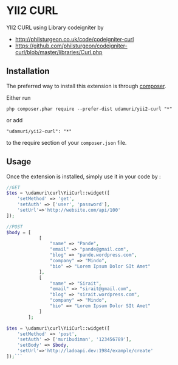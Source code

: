 YII2 CURL
=========
YII2 CURL using Library codeigniter by
- http://philsturgeon.co.uk/code/codeigniter-curl
- https://github.com/philsturgeon/codeigniter-curl/blob/master/libraries/Curl.php

Installation
------------

The preferred way to install this extension is through [composer](http://getcomposer.org/download/).

Either run

```
php composer.phar require --prefer-dist udamuri/yii2-curl "*"
```

or add

```
"udamuri/yii2-curl": "*"
```

to the require section of your `composer.json` file.


Usage
-----

Once the extension is installed, simply use it in your code by  :

```php
//GET
$tes = \udamuri\curl\YiiCurl::widget([
    'setMethod' => 'get',
    'setAuth' => ['user', 'password'],
    'setUrl'=>'http://website.com/api/100'
]);

//POST
$body = [
            [
                "name" => "Pande",
                "email" => "pande@gmail.com",
                "blog" => "pande.wordpress.com",
                "company" => "Mindo",
                "bio" => "Lorem Ipsum Dolor SIt Amet"
            ],
            [
                "name" => "Sirait",
                "email" => "sirait@gmail.com",
                "blog" => "sirait.wordpress.com",
                "company" => "Mindo",
                "bio" => "Lorem Ipsum Dolor SIt Amet"
            ]
        ];

$tes = \udamuri\curl\YiiCurl::widget([
    'setMethod' => 'post',
    'setAuth' => ['muribudiman', '123456789'],
    'setBody' => $body,
    'setUrl'=>'http://ladoapi.dev:1984/example/create'
]);```
